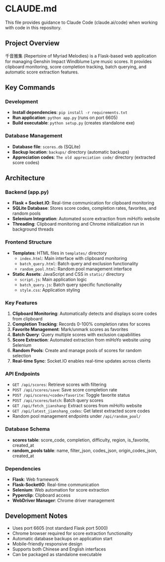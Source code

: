 # CLAUDE.md

This file provides guidance to Claude Code (claude.ai/code) when working with code in this repository.

## Project Overview

千音雅集 (Repertoire of Myriad Melodies) is a Flask-based web application for managing Genshin Impact Windblume Lyre music scores. It provides clipboard monitoring, score completion tracking, batch querying, and automatic score extraction features.

## Key Commands

### Development
- **Install dependencies**: `pip install -r requirements.txt`
- **Run application**: `python app.py` (runs on port 6605)
- **Build executable**: `python setup.py` (creates standalone exe)

### Database Management
- **Database file**: `scores.db` (SQLite)
- **Backup location**: `backups/` directory (automatic backups)
- **Appreciation codes**: `The old appreciation code/` directory (extracted score codes)

## Architecture

### Backend (app.py)
- **Flask + Socket.IO**: Real-time communication for clipboard monitoring
- **SQLite Database**: Stores score codes, completion rates, favorites, and random pools
- **Selenium Integration**: Automated score extraction from miHoYo website
- **Threading**: Clipboard monitoring and Chrome initialization run in background threads

### Frontend Structure
- **Templates**: HTML files in `templates/` directory
  - `index.html`: Main interface with clipboard monitoring
  - `batch_query.html`: Batch query and exclusion functionality
  - `random_pool.html`: Random pool management interface
- **Static Assets**: JavaScript and CSS in `static/` directory
  - `script.js`: Main application logic
  - `batch_query.js`: Batch query specific functionality
  - `style.css`: Application styling

### Key Features
1. **Clipboard Monitoring**: Automatically detects and displays score codes from clipboard
2. **Completion Tracking**: Records 0-100% completion rates for scores
3. **Favorite Management**: Mark/unmark scores as favorites
4. **Batch Query**: Query multiple scores with exclusion capabilities
5. **Score Extraction**: Automated extraction from miHoYo website using Selenium
6. **Random Pools**: Create and manage pools of scores for random selection
7. **Real-time Sync**: Socket.IO enables real-time updates across clients

### API Endpoints
- `GET /api/scores`: Retrieve scores with filtering
- `POST /api/scores/save`: Save score completion rate
- `POST /api/scores/<code>/favorite`: Toggle favorite status
- `POST /api/scores/batch`: Batch query scores
- `GET /api/fetch_jianshang`: Extract scores from miHoYo website
- `GET /api/latest_jianshang_codes`: Get latest extracted score codes
- Random pool management endpoints under `/api/random_pool/`

### Database Schema
- **scores table**: score_code, completion, difficulty, region, is_favorite, created_at
- **random_pools table**: name, filter_json, codes_json, origin_codes_json, created_at

### Dependencies
- **Flask**: Web framework
- **Flask-SocketIO**: Real-time communication
- **Selenium**: Web automation for score extraction
- **Pyperclip**: Clipboard access
- **WebDriver Manager**: Chrome driver management

## Development Notes
- Uses port 6605 (not standard Flask port 5000)
- Chrome browser required for score extraction functionality
- Automatic database backups on application start
- Mobile-friendly responsive design
- Supports both Chinese and English interfaces
- Can be packaged as standalone executable